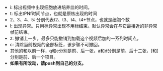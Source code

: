 + i: 标出视频中出现细胞放进培养皿的时间。
+ t: 标出tPNf时间节点，也就是原核出现的时间
+ 2、3、4、5: 分别代表t2、t3、t4、t4+节点，也就是细胞个数
+ l: 出现异常。只用标异常出现不用标结束。默认异常会在与它最接近的非异常帧前结束。
+ z: 撤销上一步。最多只能撤销到加载这个视频后加的一系列时间点。
+ c: 清除当前视频的全部标签，该步骤不可撤回。
+ 其他的和以前一样，q和e分别是前、后一张，a和d分别是前、后十二张，[和]分别是前、后一个项目。
+ <b>如果有所改动，请push到自己的分支。</b>
